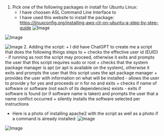 1. Pick one of the following packages in install for Ubuntu Linux:
     + I have choosen ASL Command Line Interface to
   + I have used this website to install the package: https://linuxconfig.org/installing-aws-cli-on-ubuntu-a-step-by-step-guide
 ![Image](https://github.com/user-attachments/assets/138cce58-f4e7-45ab-b298-b451913f0fee)

![Image](https://github.com/user-attachments/assets/7c011d21-a81f-48d0-9614-ee42ae2d71a9)

![Image](https://github.com/user-attachments/assets/72ecc66d-5dbc-4fca-85d9-60143b97054e)
2. Adding the script: 
     + I did have ChatGPT to create me a script that does the following things steps to
        + checks the effective user id (EUID) - if running as root the script may proceed, otherwise it exits and prompts the user that this script requires sudo or root
         + checks that the system package manager is apt (or apt is available on the system), otherwise it exits and prompts the user that this script uses the apt package manager
        + provides the user with information on what will be installed - allows the user to provide y for yes and proceeds or n for no and exits
          + checks if name of software or software (not each of its dependencies) exists - exits if software is found (or if software name is taken) and prompts the user that a name conflict occurred
          + silently installs the software selected per instructions
+ Here is a photo of installing apache2 with the script as well as a photo if a command is already installed:
 ![Image](https://github.com/user-attachments/assets/51b2d258-9e1b-4b56-8022-9d40216afd19)

![Image](https://github.com/user-attachments/assets/4dc827c4-b167-488c-8a47-e86dcf0d2f46)

